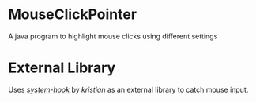 # MouseClickPointer
A java program to highlight mouse clicks using different settings

# External Library
Uses <a href="https://github.com/kristian/system-hook"><i>system-hook</i></a> by <i>kristian</i> as an external library to catch mouse input.
